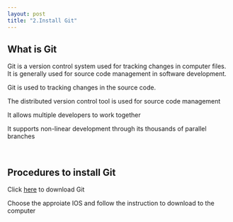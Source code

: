 ```yaml
---
layout: post
title: "2.Install Git"
---
```

<html>
  <body>
    <h2>What is Git</h2>
    <p>Git is a version control system used for tracking changes in computer files. It is generally used for source code management in software development.</p>
    <p>Git is used to tracking changes in the source code.</p>
    <p>The distributed version control tool is used for source code management</p>
    <p>It allows multiple developers to work together</p>
    <p>It supports non-linear development through its thousands of parallel branches</p>
    <br>
    <h2>Procedures to install Git</h2>
    <p>Click <a href="https://git-scm.com/downloads">here</a> to download Git</p>
    <p>Choose the approiate IOS and follow the instruction to download to the computer<p>
  <body>
<html>
